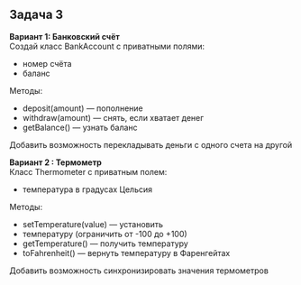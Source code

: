 ## Задача 3


**Вариант 1: Банковский счёт**  
Создай класс BankAccount с приватными полями:
   - номер счёта
   - баланс  

Методы:
   -  deposit(amount) — пополнение
   -  withdraw(amount) — снять, если хватает денег
   -  getBalance() — узнать баланс


Добавить возможность перекладывать деньги с одного счета на другой


**Вариант 2 : Термометр**  
Класс Thermometer с приватным полем:  
   - температура в градусах Цельсия

Методы:
   - setTemperature(value) — установить
   - температуру (ограничить от -100 до +100)
   - getTemperature() — получить температуру
   - toFahrenheit() — вернуть температуру в Фаренгейтах

Добавить возможность синхронизировать значения термометров
